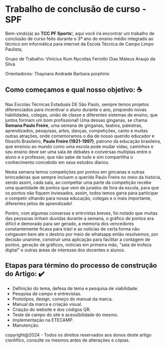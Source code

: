 # Trabalho de conclusão de curso - SPF

Bem-vindo(a) ao **TCC PF Sports**!, aqui você irá encontrar um trabalho de conclusão de curso feito durante o 3º ano do ensino médio integrado ao técnico em informática para internet
da Escola Técnica de Campo Limpo Paulista, 

Grupo de Trabalho:
Vinicius Kum
Nycollas Feriotto Dias
Mateus Araujo da Silva

Orientadores:
Thaynara Andrade
Barbara porphirio

## Como começamos e qual nosso objetivo: ☕️

Nas Escolas Técnicas Estaduais DE São Paulo, sempre temos projetos diferenciados para incentivar o aluno durante o ano, propondo novas habilidades, colegas, união de classe e diferentes sistemas de
ensino, que juntos formam um bom profissional! Uma dessas ginganas, se chama **Semana Paulo Freire**, uma semana de ginganas, teatros, palestras, aprendizados, pesquisas, artes, danças, competições,
canto e muitas outras atrações, onde comemoramos o dia de nosso querido educador e filosofo Brasileiro, **Paulo Freire (1921-1997)**, patrono da educação brasileira, que ensinou ao mundo como uma escola
pode mudar vidas, caminhos e seu ensino deve ser uma sala de debates e conversas multiplas entre o aluno e o professor, que não sabe de tudo e sim compartilha o conhecimento concebido em seus estudos 
diarios.

Nesta semana temos competições por pontos em gincanas e outras brincadeiras que sempre incluem o querido Paulo Freire no meio da história, sendo assim, cada sala, ao compeltar uma parte da competição
recebe uma quantidade de pontos que vem de jurados de fora da escola, para que os pontos não fiquem inviesados, assim, todos temos garra para participar e competir olhando para nossa educação, colegas 
e o mais importante, diferentes jeitos de aprendizado!

Porém, com algumas conversas e entrvistas breves, foi notado que muitas das pesssoas tinham duvidas durante a semana, o gráfico de pontos era dificil e demorado para ser gerado, a memoria dos vencedores
constantemente ficava para trás! e as noticias de certa forma não cehgavam bem ate o destino por meio de whatsapp então resolvemos, por decisão unanime, construir uma aplicação para facilitar a 
contagem de pontos, geração de gráficos, noticias em primeira mão, "sala de trofeús digital" e outras áreas de interesse dos docentes e alunos.

## Etapas para término do processo de construção do Artigo: ✔️

- Definição do tema, defesa de tema e pesquisa de viabilidade.
- Pesquisa de campo e entrevistas.
- Prototipos, design, começo do manual da marca.
- Manual da marca e criação visual.
- Criação do website e dos códigos QR.
- Teste de campo do site e acessibilidade do mesmo.
- Implementação na ETECAMP.
- Manutenção. 

copyright@2024 - Todos os direitos reservados aos donos deste artigo cientifico, consulte os mesmos antes de alterações e cópias.
